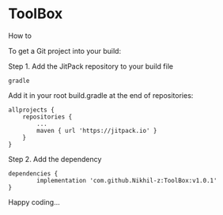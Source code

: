 # ToolBox


How to

To get a Git project into your build:

Step 1. Add the JitPack repository to your build file

    gradle
   
Add it in your root build.gradle at the end of repositories:

	allprojects {
		repositories {
			...
			maven { url 'https://jitpack.io' }
		}
	}

Step 2. Add the dependency

	dependencies {
	        implementation 'com.github.Nikhil-z:ToolBox:v1.0.1'
	}

Happy coding...
